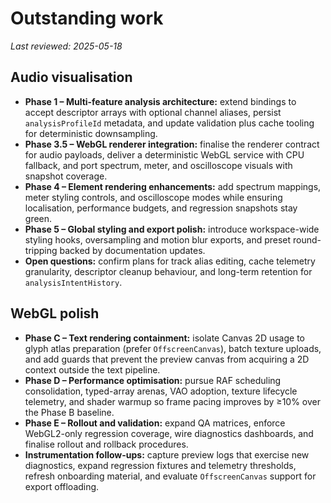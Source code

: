 # Outstanding work

_Last reviewed: 2025-05-18_

## Audio visualisation
- **Phase 1 – Multi-feature analysis architecture:** extend bindings to accept descriptor arrays with
  optional channel aliases, persist `analysisProfileId` metadata, and update validation plus cache tooling
  for deterministic downsampling.
- **Phase 3.5 – WebGL renderer integration:** finalise the renderer contract for audio payloads, deliver a
  deterministic WebGL service with CPU fallback, and port spectrum, meter, and oscilloscope visuals with
  snapshot coverage.
- **Phase 4 – Element rendering enhancements:** add spectrum mappings, meter styling controls, and
  oscilloscope modes while ensuring localisation, performance budgets, and regression snapshots stay green.
- **Phase 5 – Global styling and export polish:** introduce workspace-wide styling hooks, oversampling and
  motion blur exports, and preset round-tripping backed by documentation updates.
- **Open questions:** confirm plans for track alias editing, cache telemetry granularity, descriptor cleanup
  behaviour, and long-term retention for `analysisIntentHistory`.

## WebGL polish
- **Phase C – Text rendering containment:** isolate Canvas 2D usage to glyph atlas preparation (prefer
  `OffscreenCanvas`), batch texture uploads, and add guards that prevent the preview canvas from acquiring
  a 2D context outside the text pipeline.
- **Phase D – Performance optimisation:** pursue RAF scheduling consolidation, typed-array arenas, VAO
  adoption, texture lifecycle telemetry, and shader warmup so frame pacing improves by ≥10% over the Phase B
  baseline.
- **Phase E – Rollout and validation:** expand QA matrices, enforce WebGL2-only regression coverage, wire
  diagnostics dashboards, and finalise rollout and rollback procedures.
- **Instrumentation follow-ups:** capture preview logs that exercise new diagnostics, expand regression
  fixtures and telemetry thresholds, refresh onboarding material, and evaluate `OffscreenCanvas` support for
  export offloading.
